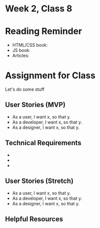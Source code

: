 # Week 2, Class 8

# Reading Reminder

* HTML/CSS book:
* JS book:
* Articles:

# Assignment for Class

Let's do some stuff

## User Stories (MVP)
 - As a user, I want x, so that y.
 - As a developer, I want x, so that y.
 - As a designer, I want x, so that y.

## Technical Requirements
 -
 -
 -

## User Stories (Stretch)
 - As a user, I want x, so that y.
 - As a developer, I want x, so that y.
 - As a designer, I want x, so that y.

## Helpful Resources
